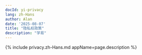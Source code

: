```yaml
---
docId: yi-privacy
lang: zh-Hans
author: Alan
date: '2025-08-07'
title: "隐私权政策"
description: "学易"
---
```

{% include privacy.zh-Hans.md appName=page.description %}